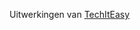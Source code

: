 Uitwerkingen van [TechItEasy](https://github.com/hogeschoolnovi/hogeschoolnovi-backend-technisch-ontwerp-klassendiagram)
